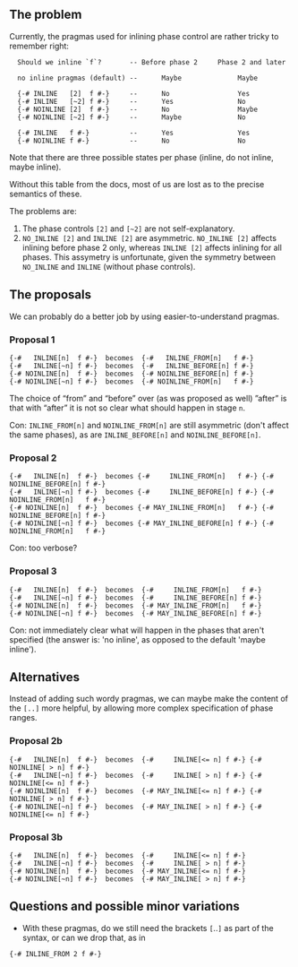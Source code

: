 ## The problem



Currently, the pragmas used for inlining phase control are rather tricky to remember right:


```wiki
  Should we inline `f`?       -- Before phase 2     Phase 2 and later

  no inline pragmas (default) --      Maybe              Maybe

  {-# INLINE   [2]  f #-}     --      No                 Yes
  {-# INLINE   [~2] f #-}     --      Yes                No
  {-# NOINLINE [2]  f #-}     --      No                 Maybe
  {-# NOINLINE [~2] f #-}     --      Maybe              No

  {-# INLINE   f #-}          --      Yes                Yes
  {-# NOINLINE f #-}          --      No                 No
```


Note that there are three possible states per phase (inline, do not inline, maybe inline).



Without this table from the docs, most of us are lost as to the precise semantics of these.



The problems are:


1. The phase controls `[2]` and `[~2]` are not self-explanatory.
1. `NO_INLINE [2]` and `INLINE [2]` are asymmetric. `NO_INLINE [2]` affects inlining before phase 2 only, whereas `INLINE [2]` affects inlining for all phases. This assymetry is unfortunate, given the symmetry between `NO_INLINE` and `INLINE` (without phase controls). 

## The proposals



We can probably do a better job by using easier-to-understand pragmas.


### Proposal 1


```wiki
{-#   INLINE[n]  f #-}  becomes  {-#   INLINE_FROM[n]   f #-}
{-#   INLINE[~n] f #-}  becomes  {-#   INLINE_BEFORE[n] f #-}
{-# NOINLINE[n]  f #-}  becomes  {-# NOINLINE_BEFORE[n] f #-}
{-# NOINLINE[~n] f #-}  becomes  {-# NOINLINE_FROM[n]   f #-}
```


The choice of “from” and “before” over (as was proposed as well) ”after” is that with “after” it is not so clear what should happen in stage `n`.



Con: `INLINE_FROM[n]` and `NOINLINE_FROM[n]` are still asymmetric (don't affect the same phases), as are `INLINE_BEFORE[n]` and `NOINLINE_BEFORE[n]`.


### Proposal 2


```wiki
{-#   INLINE[n]  f #-}  becomes {-#     INLINE_FROM[n]   f #-} {-# NOINLINE_BEFORE[n] f #-} 
{-#   INLINE[~n] f #-}  becomes {-#     INLINE_BEFORE[n] f #-} {-# NOINLINE_FROM[n]   f #-} 
{-# NOINLINE[n]  f #-}  becomes {-# MAY_INLINE_FROM[n]   f #-} {-# NOINLINE_BEFORE[n] f #-} 
{-# NOINLINE[~n] f #-}  becomes {-# MAY_INLINE_BEFORE[n] f #-} {-# NOINLINE_FROM[n]   f #-}
```


Con: too verbose?


### Proposal 3


```wiki
{-#   INLINE[n]  f #-}  becomes  {-#     INLINE_FROM[n]   f #-}
{-#   INLINE[~n] f #-}  becomes  {-#     INLINE_BEFORE[n] f #-}
{-# NOINLINE[n]  f #-}  becomes  {-# MAY_INLINE_FROM[n]   f #-}
{-# NOINLINE[~n] f #-}  becomes  {-# MAY_INLINE_BEFORE[n] f #-}
```


Con: not immediately clear what will happen in the phases that aren't specified (the answer is: 'no inline', as opposed to the default 'maybe inline').


## Alternatives



Instead of adding such wordy pragmas, we can maybe make the content of the `[..]` more helpful, by allowing more complex specification of phase ranges.


### Proposal 2b


```wiki
{-#   INLINE[n]  f #-}  becomes  {-#     INLINE[<= n] f #-} {-# NOINLINE[ > n] f #-}
{-#   INLINE[~n] f #-}  becomes  {-#     INLINE[ > n] f #-} {-# NOINLINE[<= n] f #-}
{-# NOINLINE[n]  f #-}  becomes  {-# MAY_INLINE[<= n] f #-} {-# NOINLINE[ > n] f #-}
{-# NOINLINE[~n] f #-}  becomes  {-# MAY_INLINE[ > n] f #-} {-# NOINLINE[<= n] f #-}
```

### Proposal 3b


```wiki
{-#   INLINE[n]  f #-}  becomes  {-#     INLINE[<= n] f #-}
{-#   INLINE[~n] f #-}  becomes  {-#     INLINE[ > n] f #-}
{-# NOINLINE[n]  f #-}  becomes  {-# MAY_INLINE[<= n] f #-}
{-# NOINLINE[~n] f #-}  becomes  {-# MAY_INLINE[ > n] f #-}
```

## Questions and possible minor variations


- With these pragmas, do we still need the brackets `[`..`]` as part of the syntax, or can we drop that, as in

```wiki
{-# INLINE_FROM 2 f #-}
```
